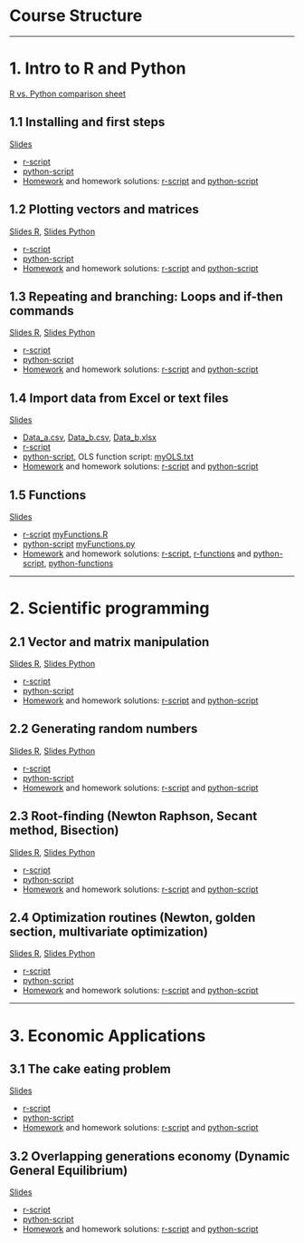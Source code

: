 # Course Structure


-------------------------------------------------------------------------------------
# 1. Intro to R and Python
[R vs. Python comparison sheet](./Lecture1/Slides/RvsNumpy.html)

## 1.1 Installing and first steps 

[Slides](./Lecture1/Slides/Slides1_Basics.html)

* [r-script](./Lecture1/Slides/R/Script1.txt) 
* [python-script](./Lecture1/Slides/Python/Script1.txt)
* [Homework](./Lecture1/Homework/Homework1.html)  and homework solutions: [r-script](./Lecture1/Homework/R/Homework1.txt) and [python-script](./Lecture1/Homework/Python/Homework1.txt)

## 1.2 Plotting vectors and matrices
[Slides R](./Lecture2/Slides/Slides2_Plot_R.html),  [Slides Python](./Lecture2/Slides/Slides2_Plot_Python.html)
* [r-script](./Lecture2/Slides/R/Script2.txt) 
* [python-script](./Lecture2/Slides/Python/Script2.txt) 
* [Homework](./Lecture2/Homework/Homework2.html)  and homework solutions: [r-script](./Lecture2/Homework/R/Homework2.txt) and [python-script](./Lecture2/Homework/Python/Homework2.txt)
   
## 1.3 Repeating and branching: Loops and if-then commands   
[Slides R](./Lecture3/Slides/Slides3_Loop_R.html),  [Slides Python](./Lecture3/Slides/Slides3_Loop_Python.html)
* [r-script](./Lecture3/Slides/R/Script3.txt) 
* [python-script](./Lecture3/Slides/Python/Script3.txt)
* [Homework](./Lecture3/Homework/Homework3.html)  and homework solutions: [r-script](./Lecture3/Homework/R/Homework3.txt) and [python-script](./Lecture3/Homework/Python/Homework3.txt)
   
## 1.4 Import data from Excel or text files
[Slides](./Lecture4/Slides/Slides4_Data.html) 

* [Data_a.csv](./Lecture4/Slides/Lecture_4_Excel_a.csv), [Data_b.csv](./Lecture4/Slides/Lecture_4_Excel_b.csv), [Data_b.xlsx](./Lecture4/Slides/Lecture_4_Excel_b.xlsx)
* [r-script](./Lecture4/Slides/R/Script4.txt) 
* [python-script](./Lecture4/Slides/Python/Script4.txt), OLS function script: [myOLS.txt](./Lecture4/Slides/Python/myOLS.txt)
* [Homework](./Lecture4/Homework/Homework4.html)  and homework solutions: [r-script](./Lecture4/Homework/R/Homework4.txt) and [python-script](./Lecture4/Homework/Python/Homework4.txt)

## 1.5 Functions
[Slides](./Lecture5/Slides/Slides5_Functions.html) 

* [r-script](./Lecture5/Slides/R/Script5.txt)   [myFunctions.R](./Lecture5/Slides/R/myFunctions.txt)
* [python-script](./Lecture5/Slides/Python/Script5.txt) [myFunctions.py](./Lecture5/Slides/Python/myFunctions.txt)
* [Homework](./Lecture5/Homework/Homework5.html)  and homework solutions: [r-script](./Lecture5/Homework/R/Homework5.txt), [r-functions](./Lecture5/Homework/R/myfuncs.txt) and [python-script](./Lecture5/Homework/Python/Homework5.txt), [python-functions](./Lecture5/Homework/Python/myfuncs.txt)
 
   
-------------------------------------------------------------------------------------
# 2. Scientific programming 
   
   
## 2.1 Vector and matrix manipulation

[Slides R](./Lecture6/Slides/Slides6_Matrix_R.html),  [Slides Python](./Lecture6/Slides/Slides6_Matrix_Python.html)
* [r-script](./Lecture6/Slides/R/Script6.txt)   
* [python-script](./Lecture6/Slides/Python/Script6.txt) 
* [Homework](./Lecture6/Homework/Homework6.html)  and homework solutions: [r-script](./Lecture6/Homework/R/Homework6.txt) and [python-script](./Lecture6/Homework/Python/Homework6.txt)


## 2.2 Generating random numbers

[Slides R](./Lecture7/Slides/Slides7_Random_R.html),  [Slides Python](./Lecture7/Slides/Slides7_Random_Python.html)
* [r-script](./Lecture7/Slides/R/Script7.txt)   
* [python-script](./Lecture7/Slides/Python/Script7.txt) 
* [Homework](./Lecture7/Homework/Homework7.html)  and homework solutions: [r-script](./Lecture7/Homework/R/Homework7.txt) and [python-script](./Lecture6/Homework/Python/Homework7.txt)


## 2.3 Root-finding (Newton Raphson, Secant method, Bisection) 

[Slides R](./Lecture8/Slides/Slides8_Root_R.html),  [Slides Python](./Lecture8/Slides/Slides8_Root_Python.html)
* [r-script](./Lecture8/Slides/R/Script8.txt)   
* [python-script](./Lecture8/Slides/Python/Script8.txt) 
* [Homework](./Lecture8/Homework/Homework8.html)  and homework solutions: [r-script](./Lecture8/Homework/R/Homework8.txt) and [python-script](./Lecture8/Homework/Python/Homework8.txt)

## 2.4 Optimization routines (Newton, golden section, multivariate optimization)

[Slides R](./Lecture9/Slides/Slides9_Optimization_R.html),  [Slides Python](./Lecture9/Slides/Slides9_Optimization_Python.html)
* [r-script](./Lecture9/Slides/R/Script9.txt)   
* [python-script](./Lecture9/Slides/Python/Script9.txt)
* [Homework](./Lecture9/Homework/Homework9.html)  and homework solutions: [r-script](./Lecture9/Homework/R/Homework9.txt) and [python-script](./Lecture9/Homework/Python/Homework9.txt)

-------------------------------------------------------------------------------------
# 3. Economic Applications
   
## 3.1 The cake eating problem

[Slides](./Lecture10/Slides/Slides10_Cake.html)
* [r-script](./Lecture10/Slides/R/Script10.txt)   
* [python-script](./Lecture10/Slides/Python/Script10.txt)
* [Homework](./Lecture10/Homework/Homework10.html)  and homework solutions: [r-script](./Lecture10/Homework/R/Homework10.txt) and [python-script](./Lecture10/Homework/Python/Homework10.txt)

## 3.2 Overlapping generations economy (Dynamic General Equilibrium)

[Slides](./Lecture11/Slides/Slides11_OLG_I.html)
* [r-script](./Lecture11/Slides/R/Script11.txt)   
* [python-script](./Lecture11/Slides/Python/Script11.txt)
* [Homework](./Lecture11/Homework/Homework11.html)  and homework solutions: [r-script](./Lecture11/Homework/R/Homework11.txt) and [python-script](./Lecture11/Homework/Python/Homework11.txt)
